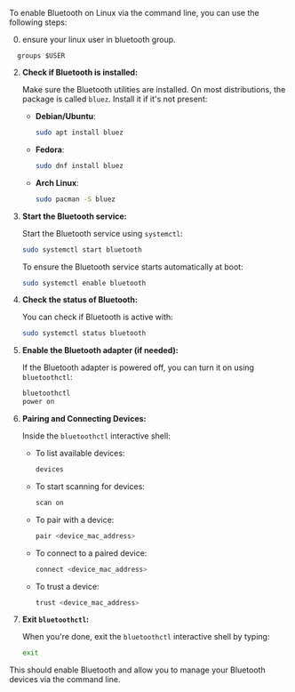 To enable Bluetooth on Linux via the command line, you can use the following steps:

0. ensure your linux user in bluetooth group.

``` sb
  groups $USER
```

2. **Check if Bluetooth is installed:**

   Make sure the Bluetooth utilities are installed. On most distributions, the package is called `bluez`. Install it if it's not present:
   
   - **Debian/Ubuntu**:
     ```bash
     sudo apt install bluez
     ```

   - **Fedora**:
     ```bash
     sudo dnf install bluez
     ```

   - **Arch Linux**:
     ```bash
     sudo pacman -S bluez
     ```

3. **Start the Bluetooth service:**

   Start the Bluetooth service using `systemctl`:
   ```bash
   sudo systemctl start bluetooth
   ```

   To ensure the Bluetooth service starts automatically at boot:
   ```bash
   sudo systemctl enable bluetooth
   ```

4. **Check the status of Bluetooth:**

   You can check if Bluetooth is active with:
   ```bash
   sudo systemctl status bluetooth
   ```

5. **Enable the Bluetooth adapter (if needed):**

   If the Bluetooth adapter is powered off, you can turn it on using `bluetoothctl`:
   ```bash
   bluetoothctl
   power on
   ```

6. **Pairing and Connecting Devices:**

   Inside the `bluetoothctl` interactive shell:
   - To list available devices:
     ```bash
     devices
     ```

   - To start scanning for devices:
     ```bash
     scan on
     ```

   - To pair with a device:
     ```bash
     pair <device_mac_address>
     ```

   - To connect to a paired device:
     ```bash
     connect <device_mac_address>
     ```

   - To trust a device:
     ```bash
     trust <device_mac_address>
     ```

7. **Exit `bluetoothctl`:**

   When you're done, exit the `bluetoothctl` interactive shell by typing:
   ```bash
   exit
   ```

This should enable Bluetooth and allow you to manage your Bluetooth devices via the command line.
